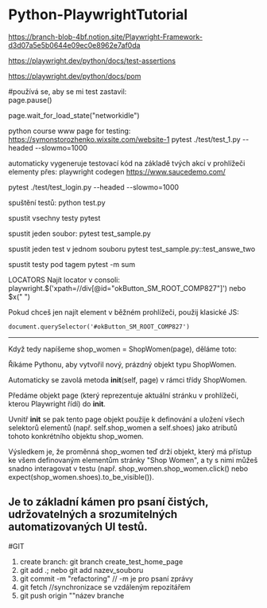 # Python-PlaywrightTutorial

https://branch-blob-4bf.notion.site/Playwright-Framework-d3d07a5e5b0644e09ec0e8962e7af0da

https://playwright.dev/python/docs/test-assertions

https://playwright.dev/python/docs/pom

#používá se, aby se mi test zastavil:  
page.pause()

page.wait_for_load_state("networkidle")

python course
www page for testing:
https://symonstorozhenko.wixsite.com/website-1
pytest ./test/test_1.py --headed --slowmo=1000

automaticky vygeneruje testovací kód na základě tvých akcí v prohlížeči
elementy přes:
playwright codegen https://www.saucedemo.com/

pytest ./test/test_login.py --headed --slowmo=1000

spuštění testů: python test.py

spustit vsechny testy
pytest

spustit jeden soubor:
pytest test_sample.py

spustit jeden test v jednom souboru
pytest test_sample.py::test_answe_two

spustit testy pod tagem
pytest -m sum

LOCATORS
Najít locator v consoli:
playwright.$('xpath=//div[@id="okButton_SM_ROOT_COMP827"]')
nebo
$x("  ")

Pokud chceš jen najít element v běžném prohlížeči, použij klasické JS:

    document.querySelector('#okButton_SM_ROOT_COMP827')
-----------------------------------------------------------------------
Když tedy napíšeme shop_women = ShopWomen(page), děláme toto:

Říkáme Pythonu, aby vytvořil nový, prázdný objekt typu ShopWomen.

Automaticky se zavolá metoda __init__(self, page) v rámci třídy ShopWomen.

Předáme objekt page (který reprezentuje aktuální stránku v prohlížeči, kterou Playwright řídí) do __init__.

Uvnitř __init__ se pak tento page objekt použije k definování a uložení všech selektorů elementů (např. self.shop_women a self.shoes) jako atributů tohoto konkrétního objektu shop_women.

Výsledkem je, že proměnná shop_women teď drží objekt, který má přístup ke všem definovaným elementům stránky "Shop Women", a ty s nimi můžeš snadno interagovat v testu (např. shop_women.shop_women.click() nebo expect(shop_women.shoes).to_be_visible()).

Je to základní kámen pro psaní čistých, udržovatelných a srozumitelných automatizovaných UI testů.
----------------------------------------------------------------------------------------
#GIT

1) create branch: git branch create_test_home_page 
2) git add .; nebo git add nazev_souboru
3) git commit -m "refactoring" // -m je pro psaní zprávy
4) git fetch //synchronizace se vzdáleným repozitářem
5) git push origin ""název branche

